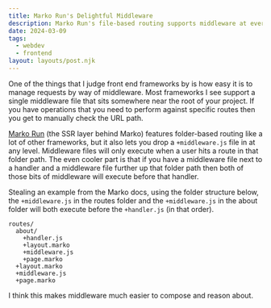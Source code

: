 ```yaml
---
title: Marko Run's Delightful Middleware
description: Marko Run's file-based routing supports middleware at every level.
date: 2024-03-09
tags:
  - webdev
  - frontend
layout: layouts/post.njk
---
```


One of the things that I judge front end frameworks by is how easy it is to manage requests by way of middleware. Most frameworks I see support a single middleware file that sits somewhere near the root of your project. If you have operations that you need to perform against specific routes then you get to manually check the URL path.

[Marko Run](https://github.com/marko-js/run) (the SSR layer behind Marko) features folder-based routing like a lot of other frameworks, but it also lets you drop a `+middleware.js` file in at any level. Middleware files will only execute when a user hits a route in that folder path. The even cooler part is that if you have a middleware file next to a handler and a middleware file further up that folder path then both of those bits of middleware will execute before that handler.

Stealing an example from the Marko docs, using the folder structure below, the `+middleware.js` in the routes folder and the `+middleware.js` in the about folder will both execute before the `+handler.js` (in that order).
```
routes/
  about/
    +handler.js
    +layout.marko
    +middleware.js
    +page.marko
  +layout.marko
  +middleware.js
  +page.marko
```

I think this makes middleware much easier to compose and reason about.
